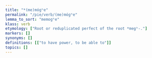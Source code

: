 ```yaml
---
title: "*(me)mógʰe"
permalink: "/pie/verb/(me)mógʰe"
lemma_to_sort: "memogʰe"
klass: verb
etymology: ["Root or reduplicated perfect of the root *megʰ-."]
markers: []
synonyms: []
definitions: [["to have power, to be able to"]]
topics: []
---
```

